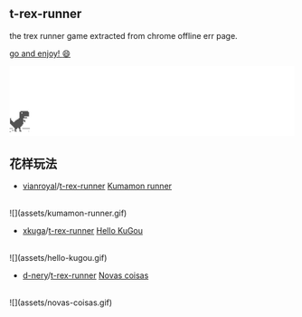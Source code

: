 ## t-rex-runner

the trex runner game extracted from chrome offline err page.


[go and enjoy! :smile: ](http://wayou.github.io/t-rex-runner/)

![chrome offline game cast](assets/screenshot.gif)

## 花样玩法

- [vianroyal](https://github.com/vianroyal)/[t-rex-runner](https://github.com/vianroyal/t-rex-runner) [Kumamon runner](http://vianroyal.github.io/t-rex-runner/) 
<br>
![](assets/kumamon-runner.gif)

- [xkuga](https://github.com/xkuga)/[t-rex-runner](https://github.com/xkuga/t-rex-runner) [Hello KuGou](http://hellokugou.com/) 
<br>
![](assets/hello-kugou.gif)

- [d-nery](https://github.com/d-nery)/[t-rex-runner](https://github.com/xkuga/t-rex-runner) [Novas coisas](http://d-nery.github.io/t-rex-runner/) 
<br>
![](assets/novas-coisas.gif)


